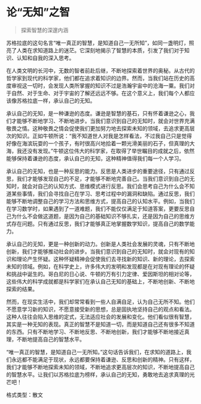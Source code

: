# 论“无知”之智
> 探索智慧的深邃内涵

苏格拉底的这句名言“唯一真正的智慧，是知道自己一无所知”，如同一盏明灯，照亮了人类在求知道路上的迷茫。它深刻地揭示了智慧的本质，引发了我们对于知识、认知和自我的深入思考。

在人类文明的长河中，无数的智者前赴后继，不断地探索着世界的奥秘。从古代的哲学家到现代的科学家，他们都在追求着知识的边界。然而，当我们站在历史的高度审视这一切时，会发现人类所掌握的知识不过是浩瀚宇宙中的沧海一粟。我们对于自然、对于生命、对于宇宙的了解还远远不够。在这个意义上，我们每个人都应该像苏格拉底一样，承认自己的无知。

承认自己的无知，是一种谦逊的态度。谦逊是智慧的基石，只有怀着谦逊之心，我们才能够不断地学习、不断地进步。当我们意识到自己的无知时，就会对世界充满敬畏之情。这种敬畏之情会促使我们更加努力地去探索未知的领域，去追求更高层次的知识。正如牛顿所说：“我不知道世人对我是怎样看法，不过我自己只是觉得好像在海滨玩耍的一个孩子，有时很高兴地拾着一颗光滑美丽的石子，但真理的大海，我还没有发现。”牛顿这位伟大的科学家，在取得了举世瞩目的成就之后，依然能够保持着谦逊的态度，承认自己的无知，这种精神值得我们每一个人学习。

承认自己的无知，也是一种反思的能力。反思是人类进步的重要途径，只有通过反思，我们才能够发现自己的不足，才能够不断地完善自己。当我们意识到自己的无知时，就会对自己的认知方式、思维模式进行反思。我们会思考自己为什么会不知道某些事情，我们会寻找自己在学习、思考过程中的漏洞和缺陷。通过反思，我们能够不断地调整自己的学习方法和思维方式，提高自己的认知水平。例如，当我们在学习数学时，如果遇到了一道难题，我们不能仅仅满足于知道答案，更要反思自己为什么不会做这道题，是因为自己的基础知识不够扎实，还是因为自己的思维方式存在问题。只有通过反思，我们才能够真正地掌握数学知识，提高自己的数学能力。

承认自己的无知，更是一种创新的动力。创新是人类社会发展的灵魂，只有不断地创新，我们才能够推动社会的进步。当我们意识到自己的无知时，就会对现有的知识和理论产生怀疑。这种怀疑精神会促使我们去寻找新的知识、新的理论，去探索未知的领域。例如，在科学史上，许多伟大的发明和发现都是在对现有理论的怀疑和挑战中诞生的。哥白尼的日心说、牛顿的万有引力定律、爱因斯坦的相对论等，这些伟大的科学成就都是科学家们在承认自己无知的基础上，不断地创新、不断地探索的结果。

然而，在现实生活中，我们却常常看到一些人自满自足，认为自己无所不知。他们不愿意学习新的知识，不愿意接受新的思想，总是固执地坚持自己的观点和看法。这种人往往会陷入思维的定式，无法适应社会的发展和变化。他们看似很有智慧，其实是一种无知的表现。真正的智慧不是知道一切，而是知道自己还有很多不知道的东西。只有不断地学习、不断地反思、不断地创新，我们才能够不断地接近真理，不断地提高自己的智慧水平。

“唯一真正的智慧，是知道自己一无所知。”这句话告诉我们，在求知的道路上，我们永远都不能满足于现状，永远都要保持着谦逊、反思和创新的精神。只有这样，我们才能够不断地探索未知的领域，不断地追求更高层次的知识，不断地提高自己的智慧水平。让我们以苏格拉底为榜样，承认自己的无知，勇敢地去追求真理的光芒吧！

格式类型：散文